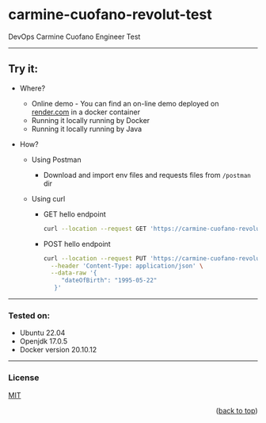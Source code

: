 # carmine-cuofano-revolut-test

DevOps Carmine Cuofano Engineer Test

<a name="readme-top"></a>

---

## Try it:

- Where?

    - Online demo - You can find an on-line demo deployed on [render.com](https://render.com/) in a docker container
    - Running it locally running by Docker
    - Running it locally running by Java

- How?

    - Using Postman
        - Download and import env files and requests files from `/postman` dir

    - Using curl
        - GET hello endpoint
          ``` bash
          curl --location --request GET 'https://carmine-cuofano-revolut-test.onrender.com/hello/carmine'
          ```
        - POST hello endpoint

          ``` bash
          curl --location --request PUT 'https://carmine-cuofano-revolut-test.onrender.com/hello/carmine' \
            --header 'Content-Type: application/json' \
            --data-raw '{
               "dateOfBirth": "1995-05-22"
             }'
          ```

---

### Tested on:

- Ubuntu 22.04
- Openjdk 17.0.5
- Docker version 20.10.12

---

### License

[MIT](https://choosealicense.com/licenses/mit/)

<p align="right">(<a href="#readme-top">back to top</a>)</p>